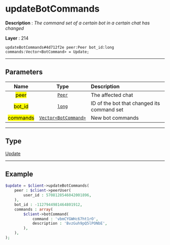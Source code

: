 # updateBotCommands

**Description** : *The command set of a certain bot in a certain chat has changed*

**Layer** : 214

```tl
updateBotCommands#4d712f2e peer:Peer bot_id:long commands:Vector<BotCommand> = Update;
```

---

## Parameters

| Name | Type | Description |
| :---: | :---: | :--- |
| <mark>peer</mark> | [`Peer`](type/Peer) | The affected chat |
| <mark>bot_id</mark> | [`long`](type/long) | ID of the bot that changed its command set |
| <mark>commands</mark> | [`Vector<BotCommand>`](type/BotCommand) | New bot commands |

---

## Type

[Update](type/Update)

---

## Example

```php
$update = $client->updateBotCommands(
	peer : $client->peerUser(
		user_id : 5708128546042001896,
	),
	bot_id : -1127944981464801912,
	commands : array(
		$client->botCommand(
			command : 'vbmCYGWHc67ht1rO',
			description : 'BvzGuh9pQ5lPONbE',
		),
	),
);
```
